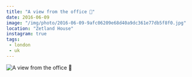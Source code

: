 ```yaml
---
title: "A view from the office 🏢"
date: 2016-06-09
image: "/img/photo/2016-06-09-9afc06209e68d40a9dc361e77db5f8f0.jpg"
location: "Zetland House"
instagram: true
tags:
 - london
 - uk
---
```


![A view from the office 🏢](/img/photo/2016-06-09-9afc06209e68d40a9dc361e77db5f8f0.jpg)
